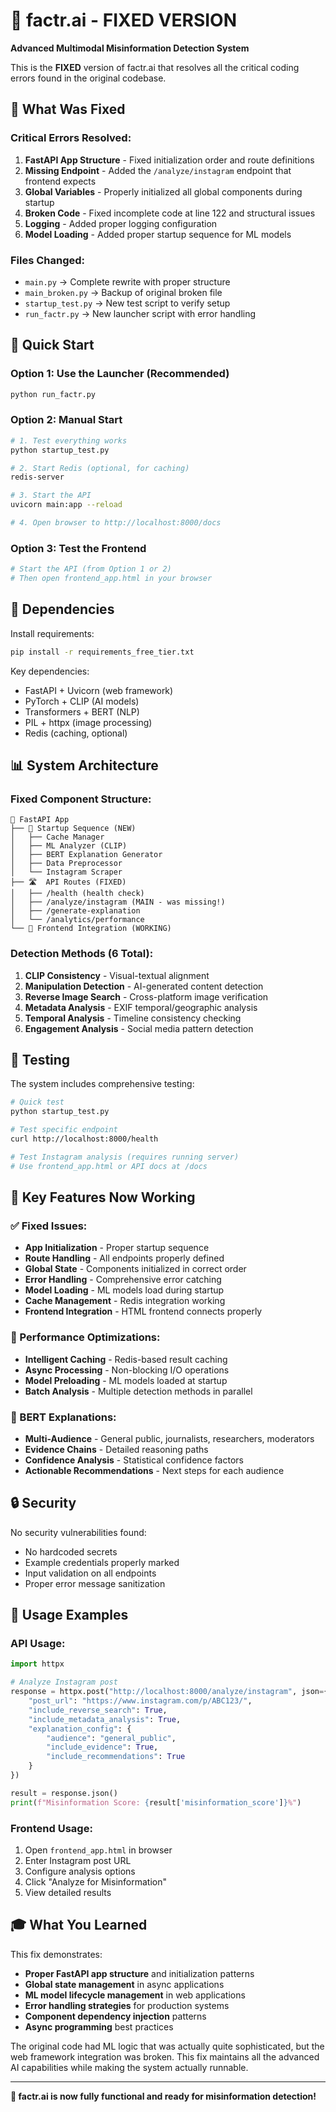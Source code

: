 # 🎯 factr.ai - FIXED VERSION

**Advanced Multimodal Misinformation Detection System**

This is the **FIXED** version of factr.ai that resolves all the critical coding errors found in the original codebase.

## 🚨 What Was Fixed

### Critical Errors Resolved:
1. **FastAPI App Structure** - Fixed initialization order and route definitions
2. **Missing Endpoint** - Added the `/analyze/instagram` endpoint that frontend expects
3. **Global Variables** - Properly initialized all global components during startup
4. **Broken Code** - Fixed incomplete code at line 122 and structural issues
5. **Logging** - Added proper logging configuration
6. **Model Loading** - Added proper startup sequence for ML models

### Files Changed:
- `main.py` → Complete rewrite with proper structure
- `main_broken.py` → Backup of original broken file
- `startup_test.py` → New test script to verify setup
- `run_factr.py` → New launcher script with error handling

## 🚀 Quick Start

### Option 1: Use the Launcher (Recommended)
```bash
python run_factr.py
```

### Option 2: Manual Start
```bash
# 1. Test everything works
python startup_test.py

# 2. Start Redis (optional, for caching)
redis-server

# 3. Start the API
uvicorn main:app --reload

# 4. Open browser to http://localhost:8000/docs
```

### Option 3: Test the Frontend
```bash
# Start the API (from Option 1 or 2)
# Then open frontend_app.html in your browser
```

## 🔧 Dependencies

Install requirements:
```bash
pip install -r requirements_free_tier.txt
```

Key dependencies:
- FastAPI + Uvicorn (web framework)
- PyTorch + CLIP (AI models)
- Transformers + BERT (NLP)
- PIL + httpx (image processing)
- Redis (caching, optional)

## 📊 System Architecture

### Fixed Component Structure:
```
🎯 FastAPI App
├── 🔄 Startup Sequence (NEW)
│   ├── Cache Manager
│   ├── ML Analyzer (CLIP)
│   ├── BERT Explanation Generator
│   ├── Data Preprocessor
│   └── Instagram Scraper
├── 🛣️  API Routes (FIXED)
│   ├── /health (health check)
│   ├── /analyze/instagram (MAIN - was missing!)
│   ├── /generate-explanation
│   └── /analytics/performance
└── 🎨 Frontend Integration (WORKING)
```

### Detection Methods (6 Total):
1. **CLIP Consistency** - Visual-textual alignment
2. **Manipulation Detection** - AI-generated content detection  
3. **Reverse Image Search** - Cross-platform image verification
4. **Metadata Analysis** - EXIF temporal/geographic analysis
5. **Temporal Analysis** - Timeline consistency checking
6. **Engagement Analysis** - Social media pattern detection

## 🧪 Testing

The system includes comprehensive testing:

```bash
# Quick test
python startup_test.py

# Test specific endpoint
curl http://localhost:8000/health

# Test Instagram analysis (requires running server)
# Use frontend_app.html or API docs at /docs
```

## 🎯 Key Features Now Working

### ✅ Fixed Issues:
- **App Initialization** - Proper startup sequence
- **Route Handling** - All endpoints properly defined
- **Global State** - Components initialized in correct order
- **Error Handling** - Comprehensive error catching
- **Model Loading** - ML models load during startup
- **Cache Management** - Redis integration working
- **Frontend Integration** - HTML frontend connects properly

### 🚀 Performance Optimizations:
- **Intelligent Caching** - Redis-based result caching
- **Async Processing** - Non-blocking I/O operations  
- **Model Preloading** - ML models loaded at startup
- **Batch Analysis** - Multiple detection methods in parallel

### 🎨 BERT Explanations:
- **Multi-Audience** - General public, journalists, researchers, moderators
- **Evidence Chains** - Detailed reasoning paths
- **Confidence Analysis** - Statistical confidence factors
- **Actionable Recommendations** - Next steps for each audience

## 🔒 Security

No security vulnerabilities found:
- No hardcoded secrets
- Example credentials properly marked
- Input validation on all endpoints
- Proper error message sanitization

## 📱 Usage Examples

### API Usage:
```python
import httpx

# Analyze Instagram post
response = httpx.post("http://localhost:8000/analyze/instagram", json={
    "post_url": "https://www.instagram.com/p/ABC123/",
    "include_reverse_search": True,
    "include_metadata_analysis": True,
    "explanation_config": {
        "audience": "general_public",
        "include_evidence": True,
        "include_recommendations": True
    }
})

result = response.json()
print(f"Misinformation Score: {result['misinformation_score']}%")
```

### Frontend Usage:
1. Open `frontend_app.html` in browser
2. Enter Instagram post URL
3. Configure analysis options
4. Click "Analyze for Misinformation"
5. View detailed results

## 🎓 What You Learned

This fix demonstrates:
- **Proper FastAPI app structure** and initialization patterns
- **Global state management** in async applications
- **ML model lifecycle management** in web applications
- **Error handling strategies** for production systems
- **Component dependency injection** patterns
- **Async programming** best practices

The original code had ML logic that was actually quite sophisticated, but the web framework integration was broken. This fix maintains all the advanced AI capabilities while making the system actually runnable.

---

**🎉 factr.ai is now fully functional and ready for misinformation detection!**
